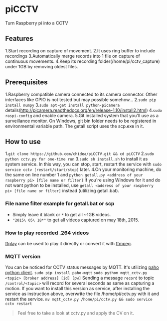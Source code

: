 # piCCTV
Turn Raspberry pi into a CCTV

## Features
1.Start recording on capture of movement.
2.It uses ring buffer to include recordings
3.Automatically merge records into 1 file on capture of continuous movements.
4.Keep its recording folder(/home/pi/cctv_capture) under 1GB by removing oldest files.

## Prerequisites
1.Raspberry compatible camera connected to its camera connector. Other interfaces like GPIO is not tested but may possible somehow...
2.`sudo pip install numpy`
3.`sudo apt-get install python-picamera` details(http://picamera.readthedocs.org/en/release-1.10/install2.html)
4.`sudo raspi-config` and enable camera.
5.Git installed system that you'll use as a surveillance monitor. On Windows, git bin folder needs to be registered in environmental variable path. The getall script uses the scp.exe in it.

## How to use
1.`git clone https://github.com/chidea/piCCTV.git && cd piCCTV`
2.`sudo python cctv.py for one-time run`
3.`sudo sh install.sh` to install it as system service. In this way, you can stop, start, restart the service with `sudo service cctv [restart/start/stop]` later.
4.On your monitoring machine, do the same on line number 1 and `python getall.py <address of your raspberry pi> [file name or filter]`
  If you're using Windows for it and do not want python to be installed, use `getall <address of your raspberry pi> [file name or filter]` instead (utilizing getall.bat).  

### File name filter example for getall.bat or scp
- Simply leave it blank or `*` to get all ~1GB videos.
- `"2015\ 05\ 18*"` to get all videos captured on may 18th, 2015.

### How to play recorded .264 videos
[ffplay](https://ffmpeg.org/ffplay.html) can be used to play it directly or convert it with [ffmpeg](https://trac.ffmpeg.org/wiki/Encode/H.264).

### MQTT version
You can be noticed for CCTV status messages by MQTT.
It's utilizing [paho python client](http://www.eclipse.org/paho/clients/python/).
`sudo pip install paho-mqtt`
`sudo python mqtt_cctv.py <topic> [broker address] [id] [pw]`
Sending a message `record` to topic `/control/<topic>` will record for several seconds as same as capturing a motion. 
If you want to install this version as service, after installing the service as instruction above, overwrite the file /home/pi/cctv.py with it and restart the service.
`mv mqtt_cctv.py /home/pi/cctv.py && sudo service cctv restart`

> Feel free to take a look at cctv.py and apply the CV on it. 